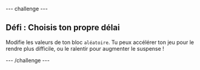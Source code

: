 \--- challenge \---

## Défi : Choisis ton propre délai

Modifie les valeurs de ton bloc `aléatoire`. Tu peux accélérer ton jeu pour le rendre plus difficile, ou le ralentir pour augmenter le suspense !

\--- /challenge \---